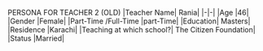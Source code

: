 PERSONA FOR TEACHER 2 (OLD)
|Teacher Name| Rania|
|-|-|
|Age |46|
|Gender |Female|
|Part-Time /Full-Time |part-Time|
|Education| Masters|
|Residence |Karachi|
|Teaching at which school?| The Citizen Foundation|
|Status |Married|

